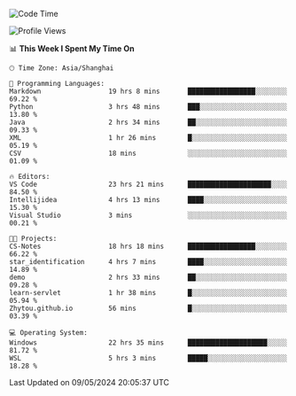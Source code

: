 <!--START_SECTION:waka-->
![Code Time](http://img.shields.io/badge/Code%20Time-1%2C681%20hrs%2019%20mins-blue)

![Profile Views](http://img.shields.io/badge/Profile%20Views-3-blue)

📊 **This Week I Spent My Time On** 

```text
🕑︎ Time Zone: Asia/Shanghai

💬 Programming Languages: 
Markdown                 19 hrs 8 mins       █████████████████░░░░░░░░   69.22 % 
Python                   3 hrs 48 mins       ███░░░░░░░░░░░░░░░░░░░░░░   13.80 % 
Java                     2 hrs 34 mins       ██░░░░░░░░░░░░░░░░░░░░░░░   09.33 % 
XML                      1 hr 26 mins        █░░░░░░░░░░░░░░░░░░░░░░░░   05.19 % 
CSV                      18 mins             ░░░░░░░░░░░░░░░░░░░░░░░░░   01.09 % 

🔥 Editors: 
VS Code                  23 hrs 21 mins      █████████████████████░░░░   84.50 % 
Intellijidea             4 hrs 13 mins       ████░░░░░░░░░░░░░░░░░░░░░   15.30 % 
Visual Studio            3 mins              ░░░░░░░░░░░░░░░░░░░░░░░░░   00.21 % 

🐱‍💻 Projects: 
CS-Notes                 18 hrs 18 mins      █████████████████░░░░░░░░   66.22 % 
star_identification      4 hrs 7 mins        ████░░░░░░░░░░░░░░░░░░░░░   14.89 % 
demo                     2 hrs 33 mins       ██░░░░░░░░░░░░░░░░░░░░░░░   09.28 % 
learn-servlet            1 hr 38 mins        █░░░░░░░░░░░░░░░░░░░░░░░░   05.94 % 
Zhytou.github.io         56 mins             █░░░░░░░░░░░░░░░░░░░░░░░░   03.39 % 

💻 Operating System: 
Windows                  22 hrs 35 mins      ████████████████████░░░░░   81.72 % 
WSL                      5 hrs 3 mins        █████░░░░░░░░░░░░░░░░░░░░   18.28 % 
```


 Last Updated on 09/05/2024 20:05:37 UTC
<!--END_SECTION:waka-->